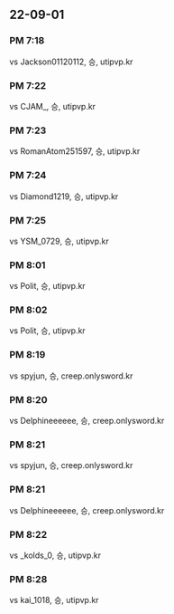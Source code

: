 ## 22-09-01
### PM 7:18
vs Jackson01120112, 승, utipvp.kr
### PM 7:22
vs CJAM_, 승, utipvp.kr
### PM 7:23
vs RomanAtom251597, 승, utipvp.kr
### PM 7:24
vs Diamond1219, 승, utipvp.kr
### PM 7:25
vs YSM_0729, 승, utipvp.kr
### PM 8:01
vs Polit, 승, utipvp.kr
### PM 8:02
vs Polit, 승, utipvp.kr
### PM 8:19
vs spyjun, 승, creep.onlysword.kr
### PM 8:20
vs Delphineeeeee, 승, creep.onlysword.kr
### PM 8:21
vs spyjun, 승, creep.onlysword.kr
### PM 8:21
vs Delphineeeeee, 승, creep.onlysword.kr
### PM 8:22
vs _kolds_0, 승, utipvp.kr
### PM 8:28
vs kai_1018, 승, utipvp.kr